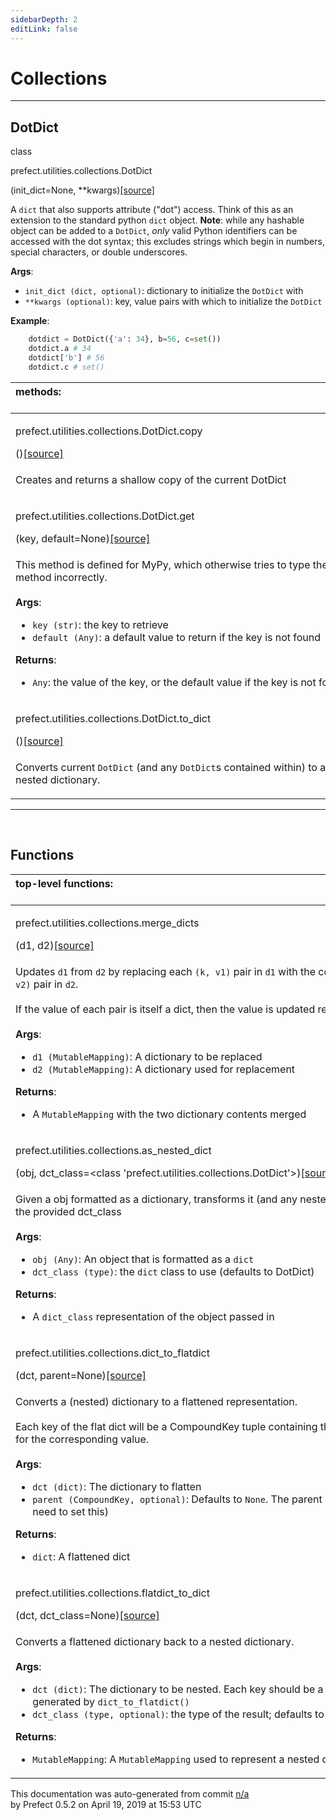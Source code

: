 ```yaml
---
sidebarDepth: 2
editLink: false
---
```

# Collections
---
 ## DotDict
 <div class='class-sig' id='prefect-utilities-collections-dotdict'><p class="prefect-sig">class </p><p class="prefect-class">prefect.utilities.collections.DotDict</p>(init_dict=None, **kwargs)<span class="source"><a href="https://github.com/PrefectHQ/prefect/blob/master/src/prefect/utilities/collections.py#L35">[source]</a></span></div>

A `dict` that also supports attribute ("dot") access. Think of this as an extension to the standard python `dict` object.  **Note**: while any hashable object can be added to a `DotDict`, _only_ valid Python identifiers can be accessed with the dot syntax; this excludes strings which begin in numbers, special characters, or double underscores.

**Args**:     <ul class="args"><li class="args">`init_dict (dict, optional)`: dictionary to initialize the `DotDict`     with     </li><li class="args">`**kwargs (optional)`: key, value pairs with which to initialize the     `DotDict`</li></ul>**Example**:     
```python
    dotdict = DotDict({'a': 34}, b=56, c=set())
    dotdict.a # 34
    dotdict['b'] # 56
    dotdict.c # set()

```

|methods: &nbsp;&nbsp;&nbsp;&nbsp;&nbsp;&nbsp;&nbsp;&nbsp;&nbsp;&nbsp;&nbsp;&nbsp;&nbsp;&nbsp;&nbsp;&nbsp;&nbsp;&nbsp;&nbsp;&nbsp;&nbsp;&nbsp;&nbsp;&nbsp;&nbsp;&nbsp;&nbsp;&nbsp;&nbsp;&nbsp;&nbsp;&nbsp;&nbsp;&nbsp;&nbsp;&nbsp;&nbsp;&nbsp;&nbsp;&nbsp;&nbsp;&nbsp;&nbsp;&nbsp;&nbsp;&nbsp;&nbsp;&nbsp;&nbsp;&nbsp;&nbsp;&nbsp;&nbsp;&nbsp;&nbsp;&nbsp;&nbsp;&nbsp;&nbsp;&nbsp;&nbsp;&nbsp;&nbsp;&nbsp;&nbsp;&nbsp;&nbsp;&nbsp;&nbsp;&nbsp;&nbsp;&nbsp;&nbsp;&nbsp;&nbsp;&nbsp;&nbsp;&nbsp;&nbsp;&nbsp;&nbsp;&nbsp;&nbsp;&nbsp;&nbsp;&nbsp;&nbsp;&nbsp;&nbsp;&nbsp;&nbsp;&nbsp;&nbsp;&nbsp;&nbsp;&nbsp;&nbsp;&nbsp;&nbsp;&nbsp;&nbsp;&nbsp;&nbsp;&nbsp;&nbsp;&nbsp;&nbsp;&nbsp;&nbsp;&nbsp;&nbsp;&nbsp;&nbsp;&nbsp;&nbsp;&nbsp;&nbsp;&nbsp;&nbsp;&nbsp;&nbsp;&nbsp;&nbsp;&nbsp;&nbsp;&nbsp;&nbsp;&nbsp;&nbsp;&nbsp;&nbsp;&nbsp;&nbsp;&nbsp;&nbsp;&nbsp;&nbsp;&nbsp;&nbsp;&nbsp;&nbsp;&nbsp;&nbsp;&nbsp;&nbsp;&nbsp;&nbsp;&nbsp;&nbsp;&nbsp;|
|:----|
 | <div class='method-sig' id='prefect-utilities-collections-dotdict-copy'><p class="prefect-class">prefect.utilities.collections.DotDict.copy</p>()<span class="source"><a href="https://github.com/PrefectHQ/prefect/blob/master/src/prefect/utilities/collections.py#L111">[source]</a></span></div>
<p class="methods">Creates and returns a shallow copy of the current DotDict</p>|
 | <div class='method-sig' id='prefect-utilities-collections-dotdict-get'><p class="prefect-class">prefect.utilities.collections.DotDict.get</p>(key, default=None)<span class="source"><a href="https://github.com/PrefectHQ/prefect/blob/master/src/prefect/utilities/collections.py#L64">[source]</a></span></div>
<p class="methods">This method is defined for MyPy, which otherwise tries to type the inherited `.get()` method incorrectly.<br><br>**Args**:     <ul class="args"><li class="args">`key (str)`: the key to retrieve     </li><li class="args">`default (Any)`: a default value to return if the key is not found</li></ul>**Returns**:     <ul class="args"><li class="args">`Any`: the value of the key, or the default value if the key is not found</li></ul></p>|
 | <div class='method-sig' id='prefect-utilities-collections-dotdict-to-dict'><p class="prefect-class">prefect.utilities.collections.DotDict.to_dict</p>()<span class="source"><a href="https://github.com/PrefectHQ/prefect/blob/master/src/prefect/utilities/collections.py#L115">[source]</a></span></div>
<p class="methods">Converts current `DotDict` (and any `DotDict`s contained within) to an appropriate nested dictionary.</p>|

---
<br>


## Functions
|top-level functions: &nbsp;&nbsp;&nbsp;&nbsp;&nbsp;&nbsp;&nbsp;&nbsp;&nbsp;&nbsp;&nbsp;&nbsp;&nbsp;&nbsp;&nbsp;&nbsp;&nbsp;&nbsp;&nbsp;&nbsp;&nbsp;&nbsp;&nbsp;&nbsp;&nbsp;&nbsp;&nbsp;&nbsp;&nbsp;&nbsp;&nbsp;&nbsp;&nbsp;&nbsp;&nbsp;&nbsp;&nbsp;&nbsp;&nbsp;&nbsp;&nbsp;&nbsp;&nbsp;&nbsp;&nbsp;&nbsp;&nbsp;&nbsp;&nbsp;&nbsp;&nbsp;&nbsp;&nbsp;&nbsp;&nbsp;&nbsp;&nbsp;&nbsp;&nbsp;&nbsp;&nbsp;&nbsp;&nbsp;&nbsp;&nbsp;&nbsp;&nbsp;&nbsp;&nbsp;&nbsp;&nbsp;&nbsp;&nbsp;&nbsp;&nbsp;&nbsp;&nbsp;&nbsp;&nbsp;&nbsp;&nbsp;&nbsp;&nbsp;&nbsp;&nbsp;&nbsp;&nbsp;&nbsp;&nbsp;&nbsp;&nbsp;&nbsp;&nbsp;&nbsp;&nbsp;&nbsp;&nbsp;&nbsp;&nbsp;&nbsp;&nbsp;&nbsp;&nbsp;&nbsp;&nbsp;&nbsp;&nbsp;&nbsp;&nbsp;&nbsp;&nbsp;&nbsp;&nbsp;&nbsp;&nbsp;&nbsp;&nbsp;&nbsp;&nbsp;&nbsp;&nbsp;&nbsp;&nbsp;&nbsp;&nbsp;&nbsp;&nbsp;&nbsp;&nbsp;&nbsp;&nbsp;&nbsp;&nbsp;&nbsp;&nbsp;&nbsp;&nbsp;&nbsp;&nbsp;&nbsp;&nbsp;&nbsp;&nbsp;&nbsp;&nbsp;&nbsp;&nbsp;&nbsp;&nbsp;&nbsp;|
|:----|
 | <div class='method-sig' id='prefect-utilities-collections-merge-dicts'><p class="prefect-class">prefect.utilities.collections.merge_dicts</p>(d1, d2)<span class="source"><a href="https://github.com/PrefectHQ/prefect/blob/master/src/prefect/utilities/collections.py#L124">[source]</a></span></div>
<p class="methods">Updates `d1` from `d2` by replacing each `(k, v1)` pair in `d1` with the corresponding `(k, v2)` pair in `d2`.<br><br>If the value of each pair is itself a dict, then the value is updated recursively.<br><br>**Args**:     <ul class="args"><li class="args">`d1 (MutableMapping)`: A dictionary to be replaced     </li><li class="args">`d2 (MutableMapping)`: A dictionary used for replacement</li></ul>**Returns**:     <ul class="args"><li class="args">A `MutableMapping` with the two dictionary contents merged</li></ul></p>|
 | <div class='method-sig' id='prefect-utilities-collections-as-nested-dict'><p class="prefect-class">prefect.utilities.collections.as_nested_dict</p>(obj, dct_class=<class 'prefect.utilities.collections.DotDict'>)<span class="source"><a href="https://github.com/PrefectHQ/prefect/blob/master/src/prefect/utilities/collections.py#L152">[source]</a></span></div>
<p class="methods">Given a obj formatted as a dictionary, transforms it (and any nested dictionaries) into the provided dct_class<br><br>**Args**:     <ul class="args"><li class="args">`obj (Any)`: An object that is formatted as a `dict`     </li><li class="args">`dct_class (type)`: the `dict` class to use (defaults to DotDict)</li></ul>**Returns**:     <ul class="args"><li class="args">A `dict_class` representation of the object passed in <br></li></ul></p>|
 | <div class='method-sig' id='prefect-utilities-collections-dict-to-flatdict'><p class="prefect-class">prefect.utilities.collections.dict_to_flatdict</p>(dct, parent=None)<span class="source"><a href="https://github.com/PrefectHQ/prefect/blob/master/src/prefect/utilities/collections.py#L182">[source]</a></span></div>
<p class="methods">Converts a (nested) dictionary to a flattened representation.<br><br>Each key of the flat dict will be a CompoundKey tuple containing the "chain of keys" for the corresponding value.<br><br>**Args**:     <ul class="args"><li class="args">`dct (dict)`: The dictionary to flatten     </li><li class="args">`parent (CompoundKey, optional)`: Defaults to `None`. The parent key     (you shouldn't need to set this)</li></ul>**Returns**:     <ul class="args"><li class="args">`dict`: A flattened dict</li></ul></p>|
 | <div class='method-sig' id='prefect-utilities-collections-flatdict-to-dict'><p class="prefect-class">prefect.utilities.collections.flatdict_to_dict</p>(dct, dct_class=None)<span class="source"><a href="https://github.com/PrefectHQ/prefect/blob/master/src/prefect/utilities/collections.py#L208">[source]</a></span></div>
<p class="methods">Converts a flattened dictionary back to a nested dictionary.<br><br>**Args**:     <ul class="args"><li class="args">`dct (dict)`: The dictionary to be nested. Each key should be a     `CompoundKey`, as generated by `dict_to_flatdict()`     </li><li class="args">`dct_class (type, optional)`: the type of the result; defaults to `dict`</li></ul>**Returns**:     <ul class="args"><li class="args">`MutableMapping`: A `MutableMapping` used to represent a nested dictionary</li></ul></p>|

<p class="auto-gen">This documentation was auto-generated from commit <a href='https://github.com/PrefectHQ/prefect/commit/n/a'>n/a</a> </br>by Prefect 0.5.2 on April 19, 2019 at 15:53 UTC</p>